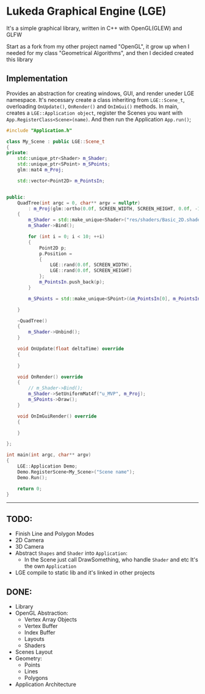 # Lukeda Graphical Engine (LGE)

It's a simple graphical library, written in C++ with OpenGL(GLEW) and GLFW

Start as a fork from my other project named "OpenGL", it grow up when I needed for my class 
"Geometrical Algorithms", and then I decided created this library

## Implementation

Provides an abstraction for creating windows, GUI, and render uneder LGE namespace.
It's necessary create a class inheriting from `LGE::Scene_t`, overloading `OnUpdate()`, `OnRender()` and `OnImGui()`
methods.
In main, creates a `LGE::Application object`, register the Scenes you want with `App.RegisterClass<Scene>(name)`.
And then run the Application `App.run()`;

```c++
#include "Application.h"

class My_Scene : public LGE::Scene_t
{
private:
    std::unique_ptr<Shader> m_Shader;
    std::unique_ptr<SPoint> m_SPoints;
    glm::mat4 m_Proj;

    std::vector<Point2D> m_PointsIn;


public:
    QuadTree(int argc = 0, char** argv = nullptr)
        : m_Proj(glm::ortho(0.0f, SCREEN_WIDTH, SCREEN_HEIGHT, 0.0f, -1.0f, 1.0f))
    {
        m_Shader = std::make_unique<Shader>("res/shaders/Basic_2D.shader");
        m_Shader->Bind();

        for (int i = 0; i < 10; ++i)
        {
            Point2D p;
            p.Position =
            {
                LGE::rand(0.0f, SCREEN_WIDTH),
                LGE::rand(0.0f, SCREEN_HEIGHT)
            };
            m_PointsIn.push_back(p);
        }

        m_SPoints = std::make_unique<SPoint>(&m_PointsIn[0], m_PointsIn.size());

    }

    ~QuadTree()
    {
        m_Shader->Unbind();
    }

    void OnUpdate(float deltaTime) override
    {
        
    }

    void OnRender() override
    {
        // m_Shader->Bind();
        m_Shader->SetUniformMat4f("u_MVP", m_Proj);
        m_SPoints->Draw();
    }

    void OnImGuiRender() override 
    {

    }

};

int main(int argc, char** argv)
{
    LGE::Application Demo;
    Demo.RegisterScene<My_Scene>("Scene name");
    Demo.Run();

    return 0;
}
```

- - - -

## TODO:

- Finish Line and Polygon Modes
- 2D Camera
- 3D Camera
- Abstract `Shapes` and `Shader` into `Application`:
    - In the Scene just call DrawSomething, who handle `Shader` and etc It's the own `Application`
- LGE compile to static lib and it's linked in other projects


## DONE:
- Library 
- OpenGL Abstraction:
    - Vertex Array Objects
    - Vertex Buffer
    - Index Buffer
    - Layouts
    - Shaders
- Scenes Layout
- Geometry:
    - Points
    - Lines
    - Polygons
- Application Architecture
